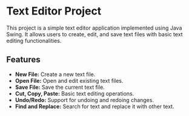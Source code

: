 # Text Editor Project

This project is a simple text editor application implemented using Java Swing. It allows users to create, edit, and save text files with basic text editing functionalities.

## Features

- **New File:** Create a new text file.
- **Open File:** Open and edit existing text files.
- **Save File:** Save the current text file.
- **Cut, Copy, Paste:** Basic text editing operations.
- **Undo/Redo:** Support for undoing and redoing changes.
- **Find and Replace:** Search for text and replace it with other text.
